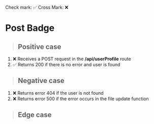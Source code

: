 Check mark: ✅
Cross Mark: ❌

# Post Badge

> ## Positive case

1. ❌ Receives a POST request in the **/api/userProfile** route
2. ✅ Returns 200 if there is no error and user is found

> ## Negative case

1. ❌ Returns error 404 if the user is not found
2. ❌ Returns error 500 if the error occurs in the file update function

> ## Edge case
